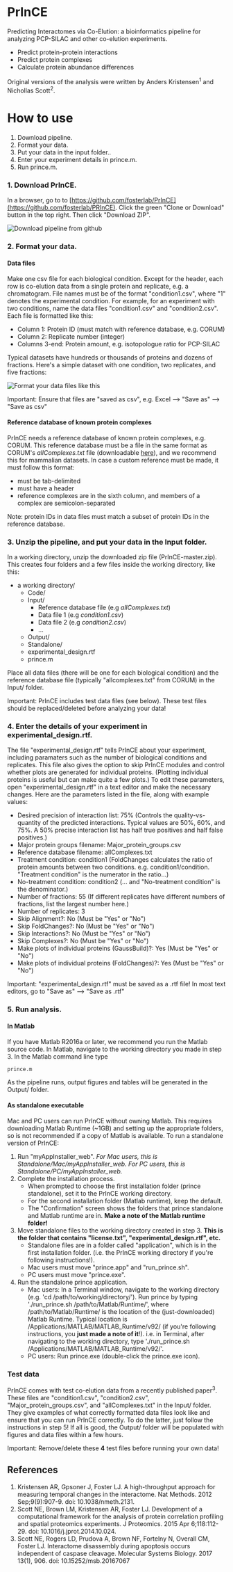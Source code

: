 # PrInCE

Predicting Interactomes via Co-Elution: a bioinformatics pipeline for analyzing PCP-SILAC and other co-elution experiments.

* Predict protein-protein interactions
* Predict protein complexes
* Calculate protein abundance differences

Original versions of the analysis were written by Anders Kristensen<sup>1</sup> and Nichollas Scott<sup>2</sup>.


# How to use

1. Download pipeline.
2. Format your data.
3. Put your data in the input folder..
4. Enter your experiment details in prince.m.
5. Run prince.m.


### 1. Download PrInCE.

In a browser, go to to [https://github.com/fosterlab/PrInCE](https://github.com/fosterlab/PRInCE). Click the green "Clone or Download" button in the top right. Then click "Download ZIP".

![Download pipeline from github](/ReadmeFigures/01download.jpg?raw=true)

### 2. Format your data.

#### Data files
Make one csv file for each biological condition. Except for the header, each row is co-elution data from a single protein and replicate, e.g. a chromatogram. File names must be of the format "condition1.csv", where "1" denotes the experimental condition. For example, for an experiment with two conditions, name the data files "condition1.csv" and "condition2.csv". Each file is formatted like this:

* Column 1: Protein ID (must match with reference database, e.g. CORUM)
* Column 2: Replicate number (integer)
* Columns 3-end: Protein amount, e.g. isotopologue ratio for PCP-SILAC

Typical datasets have hundreds or thousands of proteins and dozens of fractions. Here's a simple dataset with one condition, two replicates, and five fractions:

![Format your data files like this](/ReadmeFigures/examplefile1.jpg?raw=true)

Important: Ensure that files are "saved as csv", e.g. Excel --> "Save as" --> "Save as csv"

#### Reference database of known protein complexes
PrInCE needs a reference database of known protein complexes, e.g. CORUM. This reference database must be a file in the same format as CORUM's *allComplexes.txt* file (downloadable [here](http://mips.helmholtz-muenchen.de/corum/#download)), and we recommend this for mammalian datasets. In case a custom reference must be made, it must follow this format:

* must be tab-delimited
* must have a header
* reference complexes are in the sixth column, and members of a complex are semicolon-separated

Note: protein IDs in data files must match a subset of protein IDs in the reference database.

### 3. Unzip the pipeline, and put your data in the Input folder.

In a working directory, unzip the downloaded zip file (PrInCE-master.zip). This creates four folders and a few files inside the working directory, like this:

  * a working directory/
    * Code/
    * Input/
      * Reference database file (e.g *allComplexes.txt*)
      * Data file 1 (e.g *condition1.csv*)
      * Data file 2 (e.g *condition2.csv*)
      * ...
    * Output/
    * Standalone/
    * experimental_design.rtf
    * prince.m

Place all data files (there will be one for each biological condition) and the reference database file (typically "allcomplexes.txt" from CORUM) in the Input/ folder.

Important: PrInCE includes test data files (see below). These test files should be replaced/deleted before analyzing your data!

### 4. Enter the details of your experiment in experimental_design.rtf.

The file "experimental_design.rtf" tells PrInCE about your experiment, including paramaters such as the number of biological conditions and replicates. This file also gives the option to skip PrInCE modules and control whether plots are generated for individual proteins. (Plotting individual proteins is useful but can make quite a few plots.) To edit these parameters, open "experimental_design.rtf" in a text editor and make the necessary changes. Here are the parameters listed in the file, along with example values:

  * Desired precision of interaction list: 75% (Controls the quality-vs-quantity of the predicted interactions. Typical values are 50%, 60%, and 75%. A 50% precise interaction list has half true positives and half false positives.)
  * Major protein groups filename: Major_protein_groups.csv
  * Reference database filename: allComplexes.txt
  * Treatment condition: condition1 (FoldChanges calculates the ratio of protein amounts between two conditions. e.g. condition1/condition. "Treatment condition" is the numerator in the ratio...)
  * No-treatment condition: condition2 (... and "No-treatment condition" is the denominator.)
  * Number of fractions: 55 (If different replicates have different numbers of fractions, list the largest number here.)
  * Number of replicates: 3
  * Skip Alignment?: No (Must be "Yes" or "No")
  * Skip FoldChanges?: No (Must be "Yes" or "No")
  * Skip Interactions?: No (Must be "Yes" or "No")
  * Skip Complexes?: No (Must be "Yes" or "No")
  * Make plots of individual proteins (GaussBuild)?: Yes (Must be "Yes" or "No")
  * Make plots of individual proteins (FoldChanges)?: Yes (Must be "Yes" or "No")

Important: "experimental_design.rtf" must be saved as a .rtf file! In most text editors, go to "Save as" --> "Save as .rtf"

### 5. Run analysis.

#### In Matlab

If you have Matlab R2016a or later, we recommend you run the Matlab source code. In Matlab, navigate to the working directory you made in step 3. In the Matlab command line type

```
prince.m
```

As the pipeline runs, output figures and tables will be generated in the Output/ folder.

#### As standalone executable

Mac and PC users can run PrInCE without owning Matlab. This requires downloading Matlab Runtime (~1GB) and setting up the appropriate folders, so is not recommended if a copy of Matlab is available. To run a standalone version of PrInCE:

1. Run "myAppInstaller_web". _For Mac users, this is Standalone/Mac/myAppInstaller_web. For PC users, this is Standalone/PC/myAppInstaller_web._
2. Complete the installation process.
    - When prompted to choose the first installation folder (prince standalone), set it to the PrInCE working directory.
    - For the second installation folder (Matlab runtime), keep the default.
    - The "Confirmation" screen shows the folders that prince standalone and Matlab runtime are in. __Make a note of the Matlab runtime folder!__
3. Move standalone files to the working directory created in step 3. __This is the folder that contains "license.txt", "experimental_design.rtf", etc.__
    - Standalone files are in a folder called "application", which is in the first installation folder. (i.e. the PrInCE working directory if you're following instructions!).
    - Mac users must move "prince.app" and "run_prince.sh". 
    - PC users must move "prince.exe".
4. Run the standalone prince application.
    - Mac users: In a Terminal window, navigate to the working directory (e.g. 'cd /path/to/working/directory/'). Run prince by typing './run_prince.sh /path/to/Matlab/Runtime/', where /path/to/Matlab/Runtime/ is the location of the (just-downloaded) Matlab Runtime. Typical location is /Applications/MATLAB/MATLAB_Runtime/v92/ (if you're following instructions, you __just made a note of it__!). i.e. in Terminal, after navigating to the working directory, type './run_prince.sh /Applications/MATLAB/MATLAB_Runtime/v92/'.
    - PC users: Run prince.exe (double-click the prince.exe icon).

### Test data

PrInCE comes with test co-elution data from a recently published paper<sup>3</sup>. These files are "condition1.csv", "condition2.csv", "Major_protein_groups.csv", and "allComplexes.txt" in the Input/ folder. They give examples of what correctly formatted data files look like and ensure that you can run PrInCE correctly. To do the latter, just follow the instructions in step 5! If all is good, the Output/ folder will be populated with figures and data files within a few hours.

Important: Remove/delete these **4** test files before running your own data!


## References

1. Kristensen AR, Gpsoner J, Foster LJ. A high-throughput approach for measuring temporal changes in the interactome. Nat Methods. 2012 Sep;9(9):907-9. doi: 10.1038/nmeth.2131.
2. Scott NE, Brown LM, Kristensen AR, Foster LJ. Development of a computational framework for the analysis of protein correlation profiling and spatial proteomics experiments. J Proteomics. 2015 Apr 6;118:112-29. doi: 10.1016/j.jprot.2014.10.024.
3. Scott NE, Rogers LD, Prudova A, Brown NF, Fortelny N, Overall CM, Foster LJ. Interactome disassembly during apoptosis occurs independent of caspase cleavage. Molecular Systems Biology. 2017 13(1), 906. doi: 10.15252/msb.20167067

